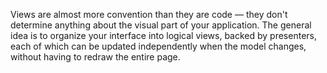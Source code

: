 Views are almost more convention than they are code — they don't determine anything about the visual part of your application. The general idea is to organize your interface into logical views, backed by presenters, each of which can be updated independently when the model changes, without having to redraw the entire page. 

